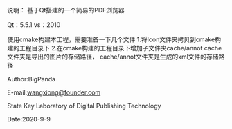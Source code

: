 说明：
    基于Qt搭建的一个简易的PDF浏览器
    
Qt：5.5.1
vs：2010

使用cmake构建本工程，需要准备一下几个文件
1.将Icon文件夹拷贝到cmake构建的工程目录下
2.在cmake构建的工程目录下增加子文件夹cache/annot
  cache文件夹是导出的图片的存储路径，
  cache/annot文件夹是生成的xml文件的存储路径


Author:BigPanda 

E-mail:wangxiong@founder.com

State Key Laboratory of Digital Publishing Technology 

Date:2020-9-9
